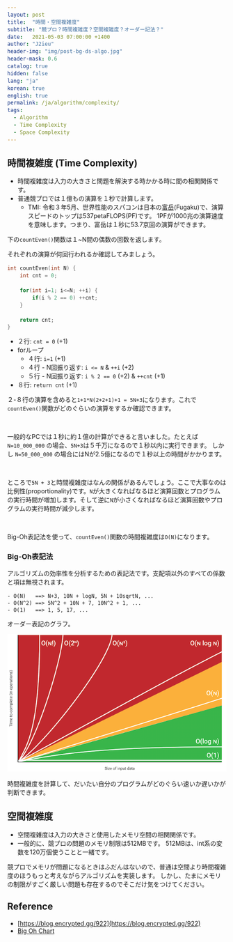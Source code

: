 ```yaml
---
layout: post
title:  "時間・空間複雑度"
subtitle: "競プロ？時間複雑度？空間複雑度？オーダー記法？"
date:   2021-05-03 07:00:00 +1400
author: "J2ieu"
header-img: "img/post-bg-ds-algo.jpg"
header-mask: 0.6
catalog: true
hidden: false
lang: "ja"
korean: true
english: true
permalink: /ja/algorithm/complexity/
tags:
  - Algorithm
  - Time Complexity 
  - Space Complexity
---
```


## 時間複雑度 (Time Complexity)
- 時間複雑度は入力の大きさと問題を解決する時かかる時に間の相関関係です。
- 普通競プロでは１億もの演算を１秒で計算します。
  + TMI: 令和３年5月、世界性能のスパコンは日本の[富岳](https://blog.global.fujitsu.com/fgb/2020-06-22/supercomputer-fugaku-named-world-fastest/)(Fugaku)で、演算スピードのトップは537petaFLOPS(PF)です。 
  1PFが1000兆の演算速度を意味します。つまり、富岳は１秒に53.7京回の演算ができます。

下の`countEven()`関数は１~N間の偶数の回数を返します。

それぞれの演算が何回行われるか確認してみましょう。

```cpp
int countEven(int N) {
    int cnt = 0;

    for(int i=1; i<=N; ++i) {
        if(i % 2 == 0) ++cnt;
    }

    return cnt;
}
```

- ２行: `cnt = 0` (+1)
- forループ
  + ４行: `i=1` (+1)
  + ４行 - N回振り返す: `i <= N` & `++i` (+2) 
  + ５行 - N回振り返す: `i % 2 == 0` (+2) & `++cnt` (+1)
- ８行: `return cnt` (+1)

２-８行の演算を含めると`1+1*N(2+2+1)+1 = 5N+3`になります。これで`countEven()`関数がどのぐらいの演算をするか確認できます。

<br>

一般的なPCでは１秒に約１億の計算ができると言いました。たとえば `N=10_000_000` の場合、`5N+3`は５千万になるので１秒以内に実行できます。
しかし `N=50_000_000` の場合にはNが2.5億になるので１秒以上の時間がかかります。

<br>

ところで`5N + 3`と時間複雑度はなんの関係があるんでしょう。ここで大事なのは比例性(proportionality)です。`N`が大きくなればなるほど演算回数とプログラムの実行時間が増加します。そして逆に`N`が小さくなればなるほど演算回数やプログラムの実行時間が減少します。

<br>

Big-Oh表記法を使って、`countEven()`関数の時間複雑度は`O(N)`になります。

### Big-Oh表記法
アルゴリズムの効率性を分析するための表記法です。支配項以外のすべての係数と項は無視されます。

```
- O(N)   ==> N+3, 10N + logN, 5N + 10sqrtN, ...
- O(N^2) ==> 5N^2 + 10N + 7, 10N^2 + 1, ...
- O(1)   ==> 1, 5, 17, ...
```

オーダー表記のグラフ。

![Big-Oh Chart](/img/in-post/ds-algo/complexity/big-oh.png)

時間複雑度を計算して、だいたい自分のプログラムがどのぐらい速いか遅いかが判断できます。

## 空間複雑度
- 空間複雑度は入力の大きさと使用したメモリ空間の相関関係です。
- 一般的に、競プロの問題のメモリ制限は512MBです。 512MBは、int系の変数を120万個使うことと一緒です。

競プロでメモリが問題になるときはふだんはないので、普通は空間より時間複雑度のほうもっと考えながらアルゴリズムを実装します。
しかし、たまにメモリの制限がすごく厳しい問題も存在するのでそこだけ気をつけてください。

## Reference
- [https://blog.encrypted.gg/922](https://blog.encrypted.gg/922)
- [Big Oh Chart](https://danielmiessler.com/study/big-o-notation/)